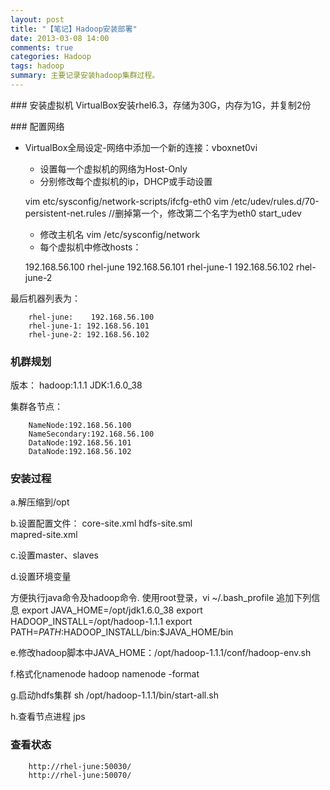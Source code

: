 ```yaml
---
layout: post
title: "【笔记】Hadoop安装部署"
date: 2013-03-08 14:00
comments: true
categories: Hadoop
tags: hadoop
summary: 主要记录安装hadoop集群过程。
---  
```


﻿﻿### 安装虚拟机
   VirtualBox安装rhel6.3，存储为30G，内存为1G，并复制2份

﻿﻿### 配置网络

   * VirtualBox全局设定-网络中添加一个新的连接：vboxnet0vi
      * 设置每一个虚拟机的网络为Host-Only
      * 分别修改每个虚拟机的ip，DHCP或手动设置
	
     vim etc/sysconfig/network-scripts/ifcfg-eth0
     vim /etc/udev/rules.d/70-persistent-net.rules  //删掉第一个，修改第二个名字为eth0
     start_udev

      * 修改主机名
     vim /etc/sysconfig/network
      * 每个虚拟机中修改hosts：

	   192.168.56.100 rhel-june
	   192.168.56.101 rhel-june-1
	   192.168.56.102 rhel-june-2

最后机器列表为：

		rhel-june:    192.168.56.100
		rhel-june-1: 192.168.56.101
		rhel-june-2: 192.168.56.102

### 机群规划
版本：
		hadoop:1.1.1
		JDK:1.6.0_38

集群各节点：

		NameNode:192.168.56.100
		NameSecondary:192.168.56.100
		DataNode:192.168.56.101
		DataNode:192.168.56.102

### 安装过程
   a.解压缩到/opt

   b.设置配置文件：
		core-site.xml
		hdfs-site.sml    
		mapred-site.xml

   c.设置master、slaves

   d.设置环境变量

   方便执行java命令及hadoop命令. 使用root登录，vi ~/.bash_profile 追加下列信息
		export JAVA_HOME=/opt/jdk1.6.0_38
		export HADOOP_INSTALL=/opt/hadoop-1.1.1
		export PATH=$PATH:$HADOOP_INSTALL/bin:$JAVA_HOME/bin

   e.修改hadoop脚本中JAVA_HOME：/opt/hadoop-1.1.1/conf/hadoop-env.sh

   f.格式化namenode
		hadoop namenode -format

   g.启动hdfs集群
		sh /opt/hadoop-1.1.1/bin/start-all.sh

   h.查看节点进程
		jps

### 查看状态
		http://rhel-june:50030/
		http://rhel-june:50070/


